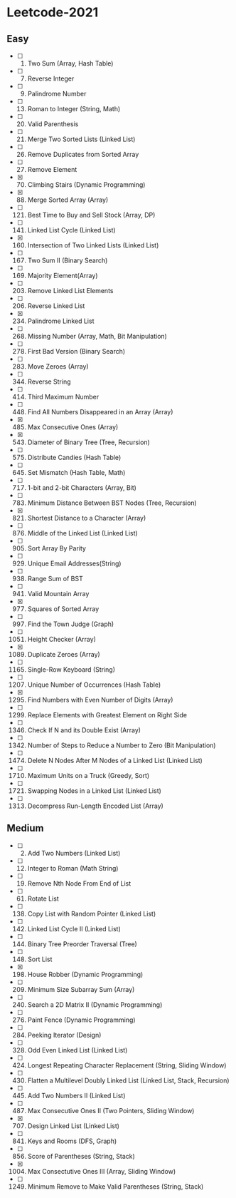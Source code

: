 # Leetcode-2021

## Easy

- [ ] 1. Two Sum (Array, Hash Table)
- [ ] 7. Reverse Integer
- [ ] 9. Palindrome Number
- [ ] 13. Roman to Integer (String, Math)
- [ ] 20. Valid Parenthesis
- [ ] 21. Merge Two Sorted Lists (Linked List)
- [ ] 26. Remove Duplicates from Sorted Array
- [ ] 27. Remove Element
- [x] 70. Climbing Stairs (Dynamic Programming)
- [x] 88. Merge Sorted Array (Array)
- [ ] 121. Best Time to Buy and Sell Stock (Array, DP)
- [ ] 141. Linked List Cycle (Linked List)
- [x] 160. Intersection of Two Linked Lists (Linked List)
- [ ] 167. Two Sum II (Binary Search)
- [ ] 169. Majority Element(Array)
- [ ] 203. Remove Linked List Elements
- [ ] 206. Reverse Linked List
- [x] 234. Palindrome Linked List
- [ ] 268. Missing Number (Array, Math, Bit Manipulation)
- [ ] 278. First Bad Version (Binary Search)
- [ ] 283. Move Zeroes (Array)
- [ ] 344. Reverse String
- [ ] 414. Third Maximum Number
- [ ] 448. Find All Numbers Disappeared in an Array (Array)
- [x] 485. Max Consecutive Ones (Array)
- [x] 543. Diameter of Binary Tree (Tree, Recursion)
- [ ] 575. Distribute Candies (Hash Table)
- [ ] 645. Set Mismatch (Hash Table, Math)
- [ ] 717. 1-bit and 2-bit Characters (Array, Bit)
- [ ] 783. Minimum Distance Between BST Nodes (Tree, Recursion)
- [x] 821. Shortest Distance to a Character (Array)
- [ ] 876. Middle of the Linked List (Linked List)
- [ ] 905. Sort Array By Parity
- [ ] 929. Unique Email Addresses(String)
- [ ] 938. Range Sum of BST
- [ ] 941. Valid Mountain Array
- [x] 977. Squares of Sorted Array
- [ ] 997. Find the Town Judge (Graph)
- [ ] 1051. Height Checker (Array)
- [x] 1089. Duplicate Zeroes (Array)
- [ ] 1165. Single-Row Keyboard (String)
- [ ] 1207. Unique Number of Occurrences (Hash Table)
- [x] 1295. Find Numbers with Even Number of Digits (Array)
- [ ] 1299. Replace Elements with Greatest Element on Right Side
- [ ] 1346. Check If N and its Double Exist (Array)
- [ ] 1342. Number of Steps to Reduce a Number to Zero (Bit Manipulation)
- [ ] 1474. Delete N Nodes After M Nodes of a Linked List (Linked List)
- [ ] 1710. Maximum Units on a Truck (Greedy, Sort)
- [ ] 1721. Swapping Nodes in a Linked List (Linked List)
- [ ] 1313. Decompress Run-Length Encoded List (Array)

## Medium

- [ ] 2. Add Two Numbers (Linked List)
- [ ] 12. Integer to Roman (Math String)
- [ ] 19. Remove Nth Node From End of List
- [ ] 61. Rotate List
- [ ] 138. Copy List with Random Pointer (Linked List)
- [ ] 142. Linked List Cycle II (Linked List)
- [ ] 144. Binary Tree Preorder Traversal (Tree)
- [ ] 148. Sort List
- [x] 198. House Robber (Dynamic Programming)
- [ ] 209. Minimum Size Subarray Sum (Array)
- [ ] 240. Search a 2D Matrix II (Dynamic Programming)
- [ ] 276. Paint Fence (Dynamic Programming)
- [ ] 284. Peeking Iterator (Design)
- [ ] 328. Odd Even Linked List (Linked List)
- [ ] 424. Longest Repeating Character Replacement (String, Sliding Window)
- [ ] 430. Flatten a Multilevel Doubly Linked List (Linked List, Stack, Recursion)
- [ ] 445. Add Two Numbers II (Linked List)
- [ ] 487. Max Consecutive Ones II (Two Pointers, Sliding Window)
- [x] 707. Design Linked List (Linked List)
- [ ] 841. Keys and Rooms (DFS, Graph)
- [ ] 856. Score of Parentheses (String, Stack)
- [x] 1004. Max Consectutive Ones III (Array, Sliding Window)
- [ ] 1249. Minimum Remove to Make Valid Parentheses (String, Stack)
